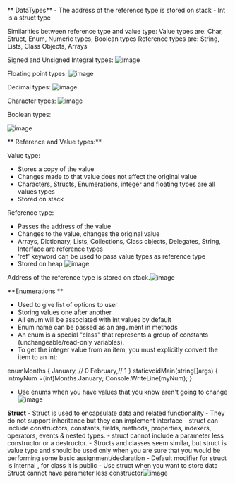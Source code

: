 **	DataTypes**
	- The address of the reference type is stored on stack
	- Int is a struct type
	
Similarities between reference type and value type:
Value types are: Char, Struct, Enum, Numeric types, Boolean types
Reference types are: String, Lists, Class Objects, Arrays

Signed and Unsigned Integral types:
![image](https://user-images.githubusercontent.com/77484700/232238800-ecd3e5e7-49f4-468a-9f86-0c179b96c162.png)

Floating point types:
![image](https://user-images.githubusercontent.com/77484700/232238839-9e37fadf-b18b-4544-bd0b-118a91bb13e1.png)

	
Decimal types:
![image](https://user-images.githubusercontent.com/77484700/232238832-66f0105d-1dae-4ffa-9868-70301b6af052.png)

	
Character types:
![image](https://user-images.githubusercontent.com/77484700/232238826-eac257a5-f80d-4cec-b407-7f12f8b51cf1.png)


Boolean types:

![image](https://user-images.githubusercontent.com/77484700/232238819-26944ac1-8881-415c-87ab-93e3206a24b1.png)

**
Reference and Value types:**

Value type:
- Stores a copy of the value
- Changes made to that value does not affect the original value
- Characters, Structs, Enumerations, integer and floating types are all values types
- Stored on stack

Reference type:
- Passes the address of the value
- Changes to the value, changes the original value
- Arrays, Dictionary, Lists, Collections, Class objects, Delegates, String, Interface are reference types
- 'ref' keyword can be used to pass value types as reference type
- Stored on heap
![image](https://user-images.githubusercontent.com/77484700/232238865-58bc8f74-fa11-4790-a4ab-0438369f12f8.png)

Address of the reference type is stored on stack.![image](https://user-images.githubusercontent.com/77484700/232238882-13ea8b95-e60f-4fd2-bfa9-cb5fc2c6c0a8.png)

**Enumerations     **                                                                                   

- Used to give list of options to user                                                        
- Storing values one after another           
- All enum will be associated with int values by default
- Enum name can be passed as an argument in methods
- An enum is a special "class" that represents a group of constants (unchangeable/read-only variables).
- To get the integer value from an item, you must explicitly convert the item to an int:


enumMonths
{
January, // 0
February,// 1 
}
staticvoidMain(string[]args)
{
intmyNum =(int)Months.January;
Console.WriteLine(myNum);
}


- Use enums when you have values that you know aren't going to change
![image](https://user-images.githubusercontent.com/77484700/232238895-5285c016-9c0f-4dbb-8fc0-3390a94c2bf2.png)

**Struct**
	- Struct is used to encapsulate data and related functionality
	- They do not support inheritance but they can implement interface
	- struct can include constructors, constants, fields, methods, properties, indexers, operators, events & nested types.
	- struct cannot include a parameter less constructor or a destructor.
	- Structs and classes seem similar, but struct is value type and should be used only when you are sure that you would be performing some basic assignment/declaration
	- Default modifier for struct is internal , for class it is public
	- Use struct when you want to store data
Struct cannot have parameter less constructor![image](https://user-images.githubusercontent.com/77484700/232238902-9a5d4c27-5ebf-41cd-b491-5b29ef5e03e2.png)


